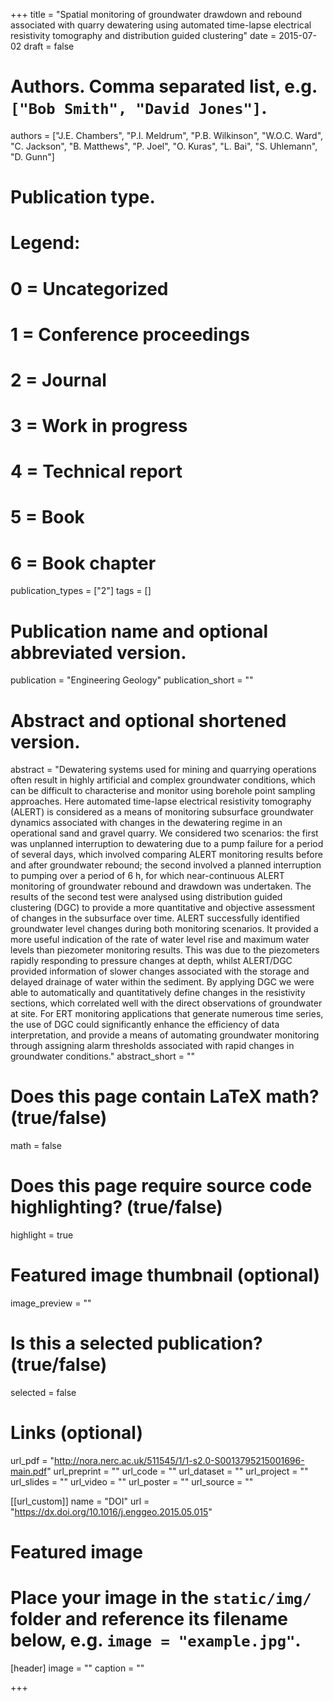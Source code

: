 +++
title = "Spatial monitoring of groundwater drawdown and rebound associated with quarry dewatering using automated time-lapse electrical resistivity tomography and distribution guided clustering"
date = 2015-07-02
draft = false

# Authors. Comma separated list, e.g. `["Bob Smith", "David Jones"]`.
authors = ["J.E. Chambers", "P.I. Meldrum", "P.B. Wilkinson", "W.O.C. Ward", "C. Jackson", "B. Matthews", "P. Joel", "O. Kuras", "L. Bai", "S. Uhlemann", "D. Gunn"]

# Publication type.
# Legend:
# 0 = Uncategorized
# 1 = Conference proceedings
# 2 = Journal
# 3 = Work in progress
# 4 = Technical report
# 5 = Book
# 6 = Book chapter
publication_types = ["2"]
tags = []

# Publication name and optional abbreviated version.
publication = "Engineering Geology"
publication_short = ""

# Abstract and optional shortened version.
abstract = "Dewatering systems used for mining and quarrying operations often result in highly artificial and complex groundwater conditions, which can be difficult to characterise and monitor using borehole point sampling approaches. Here automated time-lapse electrical resistivity tomography (ALERT) is considered as a means of monitoring subsurface groundwater dynamics associated with changes in the dewatering regime in an operational sand and gravel quarry. We considered two scenarios: the first was unplanned interruption to dewatering due to a pump failure for a period of several days, which involved comparing ALERT monitoring results before and after groundwater rebound; the second involved a planned interruption to pumping over a period of 6 h, for which near-continuous ALERT monitoring of groundwater rebound and drawdown was undertaken. The results of the second test were analysed using distribution guided clustering (DGC) to provide a more quantitative and objective assessment of changes in the subsurface over time. ALERT successfully identified groundwater level changes during both monitoring scenarios. It provided a more useful indication of the rate of water level rise and maximum water levels than piezometer monitoring results. This was due to the piezometers rapidly responding to pressure changes at depth, whilst ALERT/DGC provided information of slower changes associated with the storage and delayed drainage of water within the sediment. By applying DGC we were able to automatically and quantitatively define changes in the resistivity sections, which correlated well with the direct observations of groundwater at site. For ERT monitoring applications that generate numerous time series, the use of DGC could significantly enhance the efficiency of data interpretation, and provide a means of automating groundwater monitoring through assigning alarm thresholds associated with rapid changes in groundwater conditions."
abstract_short = ""

# Does this page contain LaTeX math? (true/false)
math = false

# Does this page require source code highlighting? (true/false)
highlight = true

# Featured image thumbnail (optional)
image_preview = ""

# Is this a selected publication? (true/false)
selected = false

# Links (optional)
url_pdf = "http://nora.nerc.ac.uk/511545/1/1-s2.0-S0013795215001696-main.pdf"
url_preprint = ""
url_code = ""
url_dataset = ""
url_project = ""
url_slides = ""
url_video = ""
url_poster = ""
url_source = ""

[[url_custom]]
    name = "DOI"
    url = "https://dx.doi.org/10.1016/j.enggeo.2015.05.015"

# Featured image
# Place your image in the `static/img/` folder and reference its filename below, e.g. `image = "example.jpg"`.
[header]
image = ""
caption = ""

+++
